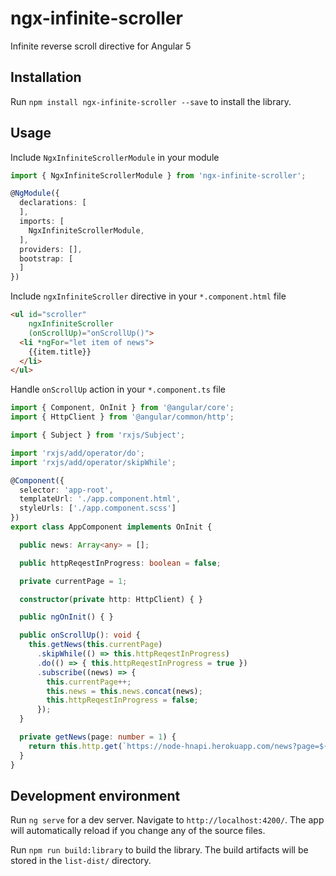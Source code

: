 # ngx-infinite-scroller

Infinite reverse scroll directive for Angular 5

## Installation

Run `npm install ngx-infinite-scroller --save` to install the library.

## Usage

Include `NgxInfiniteScrollerModule` in your module

```typescript
import { NgxInfiniteScrollerModule } from 'ngx-infinite-scroller';

@NgModule({
  declarations: [
  ],
  imports: [
    NgxInfiniteScrollerModule,
  ],
  providers: [],
  bootstrap: [
  ]
})
```

Include `ngxInfiniteScroller` directive in your `*.component.html` file

```html
<ul id="scroller"
    ngxInfiniteScroller
    (onScrollUp)="onScrollUp()">
  <li *ngFor="let item of news">
    {{item.title}}
  </li>
</ul>
```
Handle `onScrollUp` action in your `*.component.ts` file

```typescript
import { Component, OnInit } from '@angular/core';
import { HttpClient } from '@angular/common/http';

import { Subject } from 'rxjs/Subject';

import 'rxjs/add/operator/do';
import 'rxjs/add/operator/skipWhile';

@Component({
  selector: 'app-root',
  templateUrl: './app.component.html',
  styleUrls: ['./app.component.scss']
})
export class AppComponent implements OnInit {

  public news: Array<any> = [];

  public httpReqestInProgress: boolean = false;

  private currentPage = 1;

  constructor(private http: HttpClient) { }

  public ngOnInit() { }

  public onScrollUp(): void {
    this.getNews(this.currentPage)
      .skipWhile(() => this.httpReqestInProgress)
      .do(() => { this.httpReqestInProgress = true })
      .subscribe((news) => {
        this.currentPage++;
        this.news = this.news.concat(news);
        this.httpReqestInProgress = false;
      });
  }

  private getNews(page: number = 1) {
    return this.http.get(`https://node-hnapi.herokuapp.com/news?page=${page}`);
  }
}
```

## Development environment

Run `ng serve` for a dev server. Navigate to `http://localhost:4200/`. The app will automatically reload if you change any of the source files.

Run `npm run build:library` to build the library. The build artifacts will be stored in the `list-dist/` directory.
